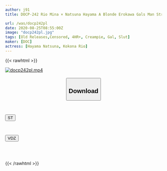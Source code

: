 ```yaml
---
author: j91
title: DOCP-242 Rio Mina × Natsuna Hayama A Blonde Erokawa Gals Man Straddles A Stakeout Piston Cowgirl! Inevitable SEX During Inevitable Violence! !! 12 Launches 4 Hours

url: /was/docp242pl
date: 2020-08-25T08:55:00Z
image: "docp242pl.jpg"
tags: [Old Releases,Censored, 4HR+, Creampie, Gal, Slut]
maker: [DOC]
actress: [Hayama Natsuna, Kokona Rio]
---
```



{{< rawhtml >}}

<div class="video" data-videoid="K4OoMpDXDgIzGL">
    <a href="javascript:;">
        <img src="/was/docp242pl/docp242pl.jpg" width="WIDTH" height="HEIGHT" alt="docp242pl.mp4" loading="lazy">
    </a>
</div>

<script type="text/javascript" src="https://j91.asia/asset/on-demand-st.js"></script>

<br>
  <link rel="stylesheet" href="https://j91.asia/asset/bs5.css">
  
  <center>
  <button class="btn btn-primary" type="button" data-bs-toggle="collapse" data-bs-target=".multi-collapse" aria-expanded="false" aria-controls="multiCollapseExample1 multiCollapseExample2"><h2>Download</h2></button></center>
</p>
<div class="row">
  <div class="col">
    <div class="collapse multi-collapse" id="multiCollapseExample1">
      <div class="card card-body">
	      	      <br>
<div class="buttons">  
<p><a href="https://streamtape.to/v/K4OoMpDXDgIzGL" target="_blank"><button class="btn-hover color-3"><i class="fa fa-download"></i> ST</button></a></p></div>
    </div>
  </div>
</div>
  <div class="col">
    <div class="collapse multi-collapse" id="multiCollapseExample2">
      <div class="card card-body">
	      <br>
<div class="buttons">
<p><a href="https://vidoza.net/2x213pv8jrp5" target="_blank"><button class="btn-hover color-1"><i class="fa fa-download"></i> VDZ</button></a></p></div>
<br><br>
      </div>
    </div>
  </div>
</div>

{{< /rawhtml >}}